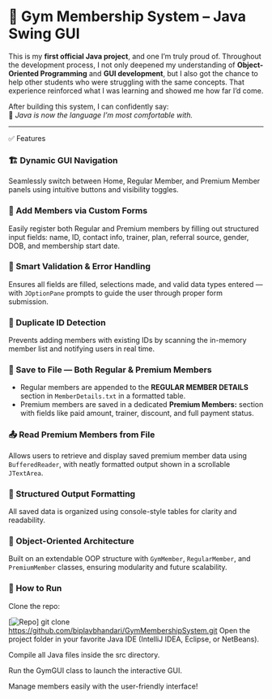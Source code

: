 # 📌 Gym Membership System – Java Swing GUI

This is my **first official Java project**, and one I’m truly proud of. Throughout the development process, I not only deepened my understanding of **Object-Oriented Programming** and **GUI development**, but I also got the chance to help other students who were struggling with the same concepts. That experience reinforced what I was learning and showed me how far I’d come.

After building this system, I can confidently say:  
💬 _Java is now the language I’m most comfortable with._

---

 ✅ Features

### 🏗️ Dynamic GUI Navigation  
Seamlessly switch between Home, Regular Member, and Premium Member panels using intuitive buttons and visibility toggles.

### 🧍 Add Members via Custom Forms  
Easily register both Regular and Premium members by filling out structured input fields: name, ID, contact info, trainer, plan, referral source, gender, DOB, and membership start date.

### 🧠 Smart Validation & Error Handling  
Ensures all fields are filled, selections made, and valid data types entered — with `JOptionPane` prompts to guide the user through proper form submission.

### 🚫 Duplicate ID Detection  
Prevents adding members with existing IDs by scanning the in-memory member list and notifying users in real time.

### 💾 Save to File — Both Regular & Premium Members  
- Regular members are appended to the **REGULAR MEMBER DETAILS** section in `MemberDetails.txt` in a formatted table.  
- Premium members are saved in a dedicated **Premium Members:** section with fields like paid amount, trainer, discount, and full payment status.

### 📤 Read Premium Members from File  
Allows users to retrieve and display saved premium member data using `BufferedReader`, with neatly formatted output shown in a scrollable `JTextArea`.

### 📑 Structured Output Formatting  
All saved data is organized using console-style tables for clarity and readability.

### 🧩 Object-Oriented Architecture  
Built on an extendable OOP structure with `GymMember`, `RegularMember`, and `PremiumMember` classes, ensuring modularity and future scalability.



### 🚀 How to Run
Clone the repo:

[![Repo](https://img.shields.io/badge/Repo-GymMembershipSystem-blue)] git clone https://github.com/biplavbhandari/GymMembershipSystem.git
Open the project folder in your favorite Java IDE (IntelliJ IDEA, Eclipse, or NetBeans).

Compile all Java files inside the src directory.

Run the GymGUI class to launch the interactive GUI.

Manage members easily with the user-friendly interface!

